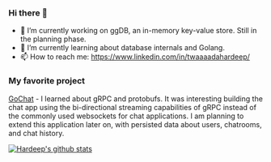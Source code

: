 ### Hi there 👋

- 🔭 I’m currently working on ggDB, an in-memory key-value store. Still in the planning phase.
- 🌱 I’m currently learning about database internals and Golang.
- 📫 How to reach me: https://www.linkedin.com/in/twaaaadahardeep/

### My favorite project
[GoChat](https://github.com/twaaaadahardeep/gochat) - I learned about gRPC and protobufs. It was interesting building the chat app using the bi-directional streaming capabilities of gRPC instead of the commonly used websockets for chat applications. I am planning to extend this application later on, with persisted data about users, chatrooms, and chat history.

[![Hardeep's github stats](https://github-readme-stats.vercel.app/api?username=twaaaadahardeep)](https://github.com/twaaaadahardeep/github-readme-stats)
